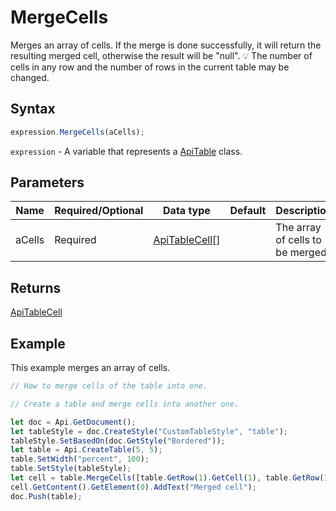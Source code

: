 # MergeCells

Merges an array of cells. If the merge is done successfully, it will return the resulting merged cell, otherwise the result will be "null".
💡 The number of cells in any row and the number of rows in the current table may be changed.

## Syntax

```javascript
expression.MergeCells(aCells);
```

`expression` - A variable that represents a [ApiTable](../ApiTable.md) class.

## Parameters

| **Name** | **Required/Optional** | **Data type** | **Default** | **Description** |
| ------------- | ------------- | ------------- | ------------- | ------------- |
| aCells | Required | [ApiTableCell](../../ApiTableCell/ApiTableCell.md)[] |  | The array of cells to be merged. |

## Returns

[ApiTableCell](../../ApiTableCell/ApiTableCell.md)

## Example

This example merges an array of cells.

```javascript editor-docx
// How to merge cells of the table into one.

// Create a table and merge cells into another one.

let doc = Api.GetDocument();
let tableStyle = doc.CreateStyle("CustomTableStyle", "table");
tableStyle.SetBasedOn(doc.GetStyle("Bordered"));
let table = Api.CreateTable(5, 5);
table.SetWidth("percent", 100);
table.SetStyle(tableStyle);
let cell = table.MergeCells([table.GetRow(1).GetCell(1), table.GetRow(1).GetCell(2), table.GetRow(2).GetCell(1), table.GetRow(2).GetCell(2)]);
cell.GetContent().GetElement(0).AddText("Merged cell");
doc.Push(table);
```
